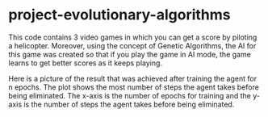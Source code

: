 # project-evolutionary-algorithms

This code contains 3 video games in which you can get a score by piloting a helicopter. Moreover, using the concept of Genetic Algorithms, the AI for this game was created so that if you play the game in AI mode, the game learns to get better scores as it keeps playing.

Here is a picture of the result that was achieved after training the agent for n epochs. The plot shows the most number of steps the agent takes before being eliminated. The x-axis is the number of epochs for training and the y-axis is the number of steps the agent takes before being eliminated.
